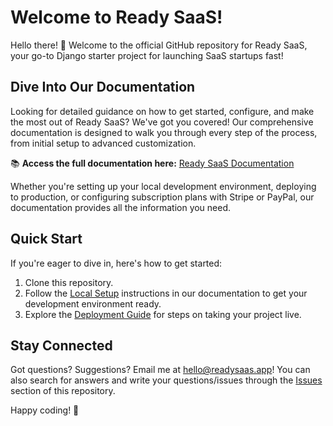 # Welcome to Ready SaaS!

Hello there! 👋 Welcome to the official GitHub repository for Ready SaaS, your go-to Django starter project for launching SaaS startups fast!

## Dive Into Our Documentation

Looking for detailed guidance on how to get started, configure, and make the most out of Ready SaaS? We've got you covered! Our comprehensive documentation is designed to walk you through every step of the process, from initial setup to advanced customization.

📚 **Access the full documentation here:** [Ready SaaS Documentation]([https://www.readysaas.app/docs/](https://readysaas.gitbook.io/docs))

Whether you're setting up your local development environment, deploying to production, or configuring subscription plans with Stripe or PayPal, our documentation provides all the information you need.

## Quick Start

If you're eager to dive in, here's how to get started:

1. Clone this repository.
2. Follow the [Local Setup]([https://www.readysaas.app/docs/local_setup/](https://readysaas.gitbook.io/docs)) instructions in our documentation to get your development environment ready.
3. Explore the [Deployment Guide]([https://www.readysaas.app/docs/deploy/](https://readysaas.gitbook.io/docs/guides/deploy)) for steps on taking your project live.

## Stay Connected

Got questions? Suggestions? Email me at hello@readysaas.app! You can also search for answers and write your questions/issues through the [Issues](https://github.com/readysaas/readysaas/issues) section of this repository.


Happy coding! 🚀

